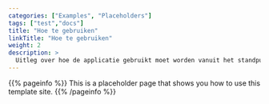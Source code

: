 ```yaml
---
categories: ["Examples", "Placeholders"]
tags: ["test","docs"] 
title: "Hoe te gebruiken"
linkTitle: "Hoe te gebruiken"
weight: 2
description: >
  Uitleg over hoe de applicatie gebruikt moet worden vanuit het standpunt van elke user.
---
```


{{% pageinfo %}}
This is a placeholder page that shows you how to use this template site.
{{% /pageinfo %}}
